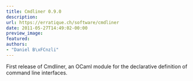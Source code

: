 ```yaml
---
title: Cmdliner 0.9.0
description:
url: https://erratique.ch/software/cmdliner
date: 2011-05-27T14:49:02-00:00
preview_image:
featured:
authors:
- "Daniel B\xFCnzli"
---
```


<p>First release of Cmdliner, an OCaml module for the declarative definition of command line interfaces.</p>
